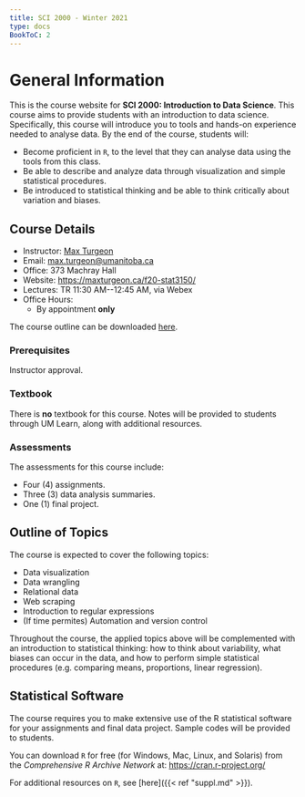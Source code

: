 ```yaml
---
title: SCI 2000 - Winter 2021
type: docs
BookToC: 2
---
```


# General Information

This is the course website for **SCI 2000: Introduction to Data Science**. This course aims to provide students with an introduction to data science. Specifically, this course will introduce you to tools and hands-on experience needed to analyse data. By the end of the course, students will:

 - Become proficient in `R`, to the level that they can analyse data using the tools from this class.
 - Be able to describe and analyze data through visualization and simple statistical procedures.
 - Be introduced to statistical thinking and be able to think critically about variation and biases.

## Course Details

  - Instructor: [Max Turgeon](https://maxturgeon.ca/)
  - Email: <max.turgeon@umanitoba.ca>
  - Office: 373 Machray Hall
  - Website: <https://maxturgeon.ca/f20-stat3150/>
  - Lectures: TR 11:30 AM--12:45 AM, via Webex
  - Office Hours:
    + By appointment **only**
    
The course outline can be downloaded [here](outline_sci2000_w21.pdf).

### Prerequisites

Instructor approval.

### Textbook

There is **no** textbook for this course. Notes will be provided to students through UM Learn, along with additional resources.

### Assessments

The assessments for this course include:

  - Four (4) assignments.
  - Three (3) data analysis summaries.
  - One (1) final project.

## Outline of Topics

The course is expected to cover the following topics:

  - Data visualization
  - Data wrangling
  - Relational data
  - Web scraping
  - Introduction to regular expressions
  - (If time permites) Automation and version control

Throughout the course, the applied topics above will be complemented with an introduction to statistical thinking: how to think about variability, what biases can occur in the data, and how to perform simple statistical procedures (e.g. comparing means, proportions, linear regression).

## Statistical Software

The course requires you to make extensive use of the R statistical software for your assignments and final data project. Sample codes will be provided to students. 

You can download `R` for free (for Windows, Mac, Linux, and Solaris) from the *Comprehensive R Archive Network* at: https://cran.r-project.org/

For additional resources on `R`, see [here]({{< ref "suppl.md" >}}).
